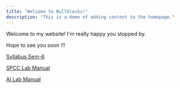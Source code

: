 ```yaml
---
title: "Welcome to Nullblocks!"
description: "This is a demo of adding content to the homepage."
---
```

Welcome to my website! I'm really happy you stopped by.

Hope to see you soon !!!

[Syllabus Sem-6](https://0x0.st/odVs.pdf) 

[SPCC Lab Manual](https://0x0.st/ohR9.docx)

[AI Lab Manual](https://0x0.st/ohRf.docx.pdf)
